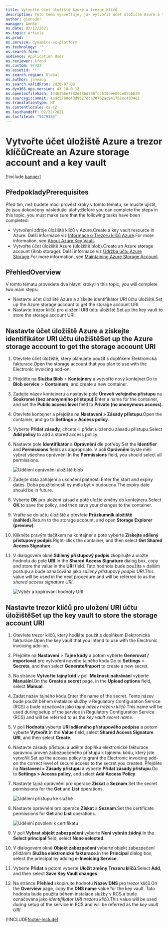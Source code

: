 ```yaml
---
title: Vytvořte účet úložiště Azure a trezor klíčů
description: Toto téma vysvětluje, jak vytvořit účet úložiště Azure a trezor klíčů.
author: gionoder
manager: AnnBe
ms.date: 02/12/2021
ms.topic: article
ms.prod: ''
ms.service: dynamics-ax-platform
ms.technology: ''
ms.search.form: ''
audience: Application User
ms.reviewer: kfend
ms.custom: 97423
ms.assetid: ''
ms.search.region: Global
ms.author: janeaug
ms.search.validFrom: 2020-07-08
ms.dyn365.ops.version: AX 10.0.12
ms.openlocfilehash: 14463abe7782d786d286fcc619dee00ce85bb620
ms.sourcegitcommit: 4adc57b0e43d9627dca70762ac941762ec4934e2
ms.translationtype: HT
ms.contentlocale: cs-CZ
ms.lasthandoff: 02/22/2021
ms.locfileid: "5479338"
---
```

# <a name="create-an-azure-storage-account-and-a-key-vault"></a><span data-ttu-id="82e6d-103">Vytvořte účet úložiště Azure a trezor klíčů</span><span class="sxs-lookup"><span data-stu-id="82e6d-103">Create an Azure storage account and a key vault</span></span>

[!include [banner](../includes/banner.md)]

## <a name="prerequisites"></a><span data-ttu-id="82e6d-104">Předpoklady</span><span class="sxs-lookup"><span data-stu-id="82e6d-104">Prerequisites</span></span>

<span data-ttu-id="82e6d-105">Před tím, než budete moci provést kroky v tomto tématu, se musíte ujistit, že jsou dokončeny následující úlohy:</span><span class="sxs-lookup"><span data-stu-id="82e6d-105">Before you can complete the steps in this topic, you must make sure that the following tasks have been completed:</span></span>

- <span data-ttu-id="82e6d-106">Vytvoření zdroje úložiště klíčů v Azure.</span><span class="sxs-lookup"><span data-stu-id="82e6d-106">Create a key vault resource in Azure.</span></span> <span data-ttu-id="82e6d-107">Další informace viz [Informace o Trezoru klíčů Azure](https://docs.microsoft.com/azure/key-vault/general/overview).</span><span class="sxs-lookup"><span data-stu-id="82e6d-107">For more information, see [About Azure Key Vault](https://docs.microsoft.com/azure/key-vault/general/overview).</span></span>
- <span data-ttu-id="82e6d-108">Vytvořte účet úložiště Azure (úložiště blob).</span><span class="sxs-lookup"><span data-stu-id="82e6d-108">Create an Azure storage account (Blob storage).</span></span> <span data-ttu-id="82e6d-109">Další informace viz [Údržba účtu Azure Storage](https://docs.microsoft.com/azure/storage/blobs/).</span><span class="sxs-lookup"><span data-stu-id="82e6d-109">For more information, see [Maintaining Azure Storage Account](https://docs.microsoft.com/azure/storage/blobs/).</span></span>

## <a name="overview"></a><span data-ttu-id="82e6d-110">Přehled</span><span class="sxs-lookup"><span data-stu-id="82e6d-110">Overview</span></span>

<span data-ttu-id="82e6d-111">V tomto tématu provedete dva hlavní kroky:</span><span class="sxs-lookup"><span data-stu-id="82e6d-111">In this topic, you will complete two main steps:</span></span>

- <span data-ttu-id="82e6d-112">Nastavte účet úložiště Azure a získejte identifikátor URI účtu úložiště.</span><span class="sxs-lookup"><span data-stu-id="82e6d-112">Set up the Azure storage account to get the storage account URI.</span></span>
- <span data-ttu-id="82e6d-113">Nastavte trezor klíčů pro uložení URI účtu úložiště.</span><span class="sxs-lookup"><span data-stu-id="82e6d-113">Set up the key vault to store the storage account URI.</span></span>

## <a name="set-up-the-azure-storage-account-to-get-the-storage-account-uri"></a><span data-ttu-id="82e6d-114">Nastavte účet úložiště Azure a získejte identifikátor URI účtu úložiště</span><span class="sxs-lookup"><span data-stu-id="82e6d-114">Set up the Azure storage account to get the storage account URI</span></span>

1. <span data-ttu-id="82e6d-115">Otevřete účet úložiště, který plánujete použít s doplňkem Elektronická fakturace.</span><span class="sxs-lookup"><span data-stu-id="82e6d-115">Open the storage account that you plan to use with the Electronic invoicing add-on.</span></span>
2. <span data-ttu-id="82e6d-116">Přejděte na **Služba Blob** \> **Kontejnery** a vytvořte nový kontejner.</span><span class="sxs-lookup"><span data-stu-id="82e6d-116">Go to **Blob service** \> **Containers**, and create a new container.</span></span>
3. <span data-ttu-id="82e6d-117">Zadejte název kontejneru a nastavte pole **Úroveň veřejného přístupu** na **Soukromé (bez anonymního přístupu)**.</span><span class="sxs-lookup"><span data-stu-id="82e6d-117">Enter a name for the container, and set the **Public access level** field to **Private (no anonymous access)**.</span></span>
4. <span data-ttu-id="82e6d-118">Otevřete kontejner a přejděte na **Nastavení \> Zásady přístupu**.</span><span class="sxs-lookup"><span data-stu-id="82e6d-118">Open the container, and go to **Settings \> Access policy**.</span></span>
5. <span data-ttu-id="82e6d-119">Vyberte **Přidat zásady**, chcete-li přidat uloženou zásadu přístupu.</span><span class="sxs-lookup"><span data-stu-id="82e6d-119">Select **Add policy** to add a stored access policy.</span></span>
6. <span data-ttu-id="82e6d-120">Nastavte pole **Identifikátor** a **Oprávnění** dle potřeby.</span><span class="sxs-lookup"><span data-stu-id="82e6d-120">Set the **Identifier** and **Permissions** fields as appropriate.</span></span> <span data-ttu-id="82e6d-121">V poli **Oprávnění** byste měli vybrat všechna oprávnění.</span><span class="sxs-lookup"><span data-stu-id="82e6d-121">In the **Permissions** field, you should select all permissions.</span></span>

    ![Udělení oprávnění úložiště blob](media/e-Invoicing-services-create-azure-resources-grant-blob-permissions.png)

7. <span data-ttu-id="82e6d-123">Zadejte data zahájení a ukončení platnosti.</span><span class="sxs-lookup"><span data-stu-id="82e6d-123">Enter the start and expiry dates.</span></span> <span data-ttu-id="82e6d-124">Doba použitelnosti by měla být v budoucnu.</span><span class="sxs-lookup"><span data-stu-id="82e6d-124">The expiry date should be in future.</span></span>
8. <span data-ttu-id="82e6d-125">Vyberte **OK** pro uložení zásad a poté uložte změny do kontejneru.</span><span class="sxs-lookup"><span data-stu-id="82e6d-125">Select **OK** to save the policy, and then save your changes to the container.</span></span>
9. <span data-ttu-id="82e6d-126">Vraťte se do účtu úložiště a otevřete **Průzkumník úložiště (náhled)**.</span><span class="sxs-lookup"><span data-stu-id="82e6d-126">Return to the storage account, and open **Storage Explorer (preview)**.</span></span>
10. <span data-ttu-id="82e6d-127">Klikněte pravým tlačítkem na kontejner a poté vyberte **Získejte sdílený přístupový podpis**.</span><span class="sxs-lookup"><span data-stu-id="82e6d-127">Right-click the container, and then select **Get Shared Access Signature**.</span></span>
11. <span data-ttu-id="82e6d-128">V dialogovém okně **Sdílený přístupový podpis** zkopírujte a uložte hodnotu do pole **URI**.</span><span class="sxs-lookup"><span data-stu-id="82e6d-128">In the **Shared Access Signature** dialog box, copy and store the value in the **URI** field.</span></span> <span data-ttu-id="82e6d-129">Tato hodnota bude použita v dalším postupu a bude označována jako *sdílený přístupový podpis URI*.</span><span class="sxs-lookup"><span data-stu-id="82e6d-129">This value will be used in the next procedure and will be referred to as the *shared access signature URI*.</span></span>

    ![Výběr a kopírování hodnoty URI](media/e-Invoicing-services-create-azure-resources-select-and-copy-uri.png)

## <a name="set-up-the-key-vault-to-store-the-storage-account-uri"></a><span data-ttu-id="82e6d-131">Nastavte trezor klíčů pro uložení URI účtu úložiště</span><span class="sxs-lookup"><span data-stu-id="82e6d-131">Set up the key vault to store the storage account URI</span></span>

1. <span data-ttu-id="82e6d-132">Otevřete trezor klíčů, který hodláte použít s doplňkem Elektronická fakturace.</span><span class="sxs-lookup"><span data-stu-id="82e6d-132">Open the key vault that you intend to use with the Electronic invoicing add-on.</span></span>
2. <span data-ttu-id="82e6d-133">Přejděte na **Nastavení** \> **Tajné kódy** a potom vyberte **Generovat / importovat** pro vytvoření nového tajného kódu.</span><span class="sxs-lookup"><span data-stu-id="82e6d-133">Go to **Settings** \> **Secrets**, and then select **Generate/Import** to create a new secret.</span></span>
3. <span data-ttu-id="82e6d-134">Na stránce **Vytvořte tajný kód** v poli **Možnosti nahrávání** vyberte **Manuální**.</span><span class="sxs-lookup"><span data-stu-id="82e6d-134">On the **Create a secret** page, in the **Upload options** field, select **Manual**.</span></span>
4. <span data-ttu-id="82e6d-135">Zadat název tajného kódu.</span><span class="sxs-lookup"><span data-stu-id="82e6d-135">Enter the name of the secret.</span></span> <span data-ttu-id="82e6d-136">Tento název bude použit během instalace služby v Regulatory Configuration Service (RCS) a bude označován jako *tajný název trezoru klíčů*.</span><span class="sxs-lookup"><span data-stu-id="82e6d-136">This name will be used during setup of the service in Regulatory Configuration Service (RCS) and will be referred to as the *key vault secret name*.</span></span>
5. <span data-ttu-id="82e6d-137">V poli **Hodnota** vyberte **URI sdíleného přístupového podpisu** a potom vyberte **Vytvořit**.</span><span class="sxs-lookup"><span data-stu-id="82e6d-137">In the **Value** field, select **Shared Access Signature URI**, and then select **Create**.</span></span>
6. <span data-ttu-id="82e6d-138">Nastavte zásady přístupu a udělte doplňku elektronické fakturace správnou úroveň zabezpečeného přístupu k tajnému kódu, který jste vytvořili.</span><span class="sxs-lookup"><span data-stu-id="82e6d-138">Set up the access policy to grant the Electronic invoicing add-on the correct level of secure access to the secret you created.</span></span> <span data-ttu-id="82e6d-139">Přejděte na **Nastavení \> Zásady přístupu** a vyberte **Přidat zásady přístupu**.</span><span class="sxs-lookup"><span data-stu-id="82e6d-139">Go to **Settings \> Access policy**, and select **Add Access Policy**.</span></span>
7. <span data-ttu-id="82e6d-140">Nastavte tajná oprávnění pro operace **Získat** a **Seznam**.</span><span class="sxs-lookup"><span data-stu-id="82e6d-140">Set the secret permissions for the **Get** and **List** operations.</span></span>

    ![Udělení přístupu ke službě](media/e-Invoicing-services-create-azure-resources-grant-service-access.png)

8. <span data-ttu-id="82e6d-142">Nastavte oprávnění pro operace **Získat** a **Seznam**.</span><span class="sxs-lookup"><span data-stu-id="82e6d-142">Set the certificate permissions for **Get** and **List** operations.</span></span>

    ![Udělení povolení k certifikátu](media/e-Invoicing-services-create-azure-resources-grant-certificate-permission.png)

9. <span data-ttu-id="82e6d-144">V poli **Vybrat objekt zabezpečení** vyberte **Není vybrán žádný**.</span><span class="sxs-lookup"><span data-stu-id="82e6d-144">In the **Select principal** field, select **None selected**.</span></span>
10. <span data-ttu-id="82e6d-145">V dialogovém okně **Objekt zabezpečení** vyberte objekt zabezpečení přidáním **Služba elektronické fakturace**.</span><span class="sxs-lookup"><span data-stu-id="82e6d-145">In the **Principal** dialog box, select the principal by adding **e-Invoicing Service**.</span></span>
11. <span data-ttu-id="82e6d-146">Vyberte **Přidat** a potom vyberte **Uložit změny Trezoru klíčů**.</span><span class="sxs-lookup"><span data-stu-id="82e6d-146">Select **Add**, and then select **Save Key Vault changes**.</span></span>
12. <span data-ttu-id="82e6d-147">Na stránce **Přehled** zkopírujte hodnotu **Název DNS** pro trezor klíčů.</span><span class="sxs-lookup"><span data-stu-id="82e6d-147">On the **Overview** page, copy the **DNS name** value for the key vault.</span></span> <span data-ttu-id="82e6d-148">Tato hodnota bude použita během instalace služby v RCS a bude označována jako *identifikátor URI trezoru klíčů*.</span><span class="sxs-lookup"><span data-stu-id="82e6d-148">This value will be used during setup of the service in RCS and will be referred as the *key vault URI*.</span></span>



[!INCLUDE[footer-include](../../includes/footer-banner.md)]

